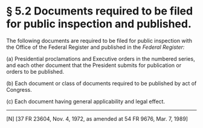 # § 5.2   Documents required to be filed for public inspection and published.

The following documents are required to be filed for public inspection with the Office of the Federal Register and published in the _Federal Register:_

(a) Presidential proclamations and Executive orders in the numbered series, and each other document that the President submits for publication or orders to be published. 


(b) Each document or class of documents required to be published by act of Congress. 


(c) Each document having general applicability and legal effect. 



---

[N] [37 FR 23604, Nov. 4, 1972, as amended at 54 FR 9676, Mar. 7, 1989]




